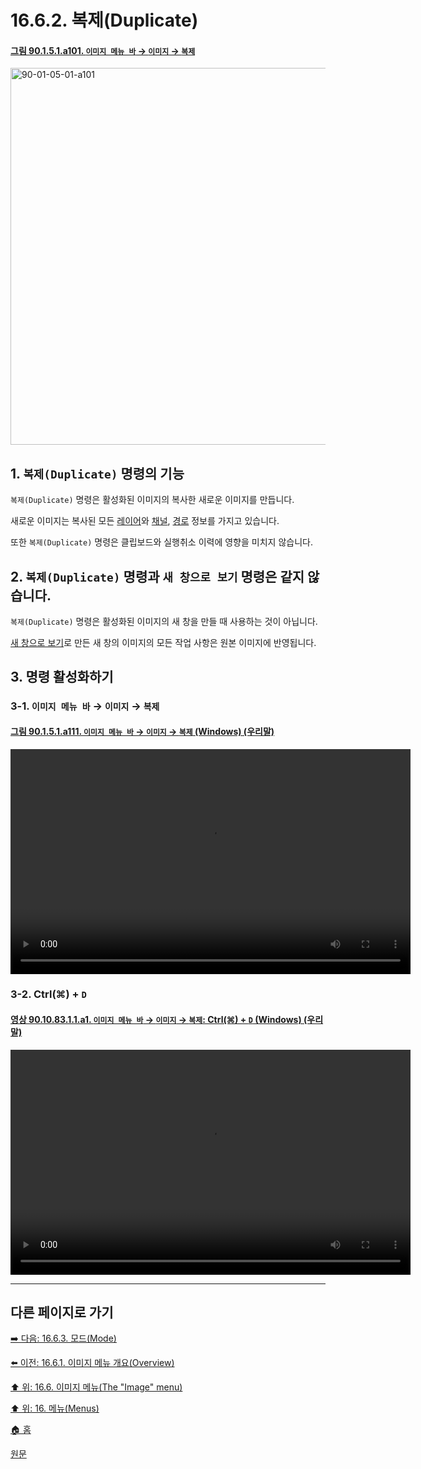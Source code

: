 # 16.6.2. 복제(Duplicate)

<a id="90-01-05-01-a101"></a>

#### [그림 90.1.5.1.a101. `이미지 메뉴 바` → `이미지` → `복제`](./90-01-05-01-duplicate.md#90-01-05-01-a101)
<img width="977" height="603" alt="90-01-05-01-a101" src="https://github.com/user-attachments/assets/18d73dfe-e506-49ef-b601-19dfcfd52b7b" />

<a id="16-06-02-s1"></a>

## 1. `복제(Duplicate)` 명령의 기능
`복제(Duplicate)` 명령은 활성화된 이미지의 복사한 새로운 이미지를 만듭니다.

새로운 이미지는 복사된 모든 [레이어](./19-glossaryx-layer.md)와 [채널](./19-glossaryx-channel.md), [경로](./19-glossaryx-path.md) 정보를 가지고 있습니다.

또한 `복제(Duplicate)` 명령은 클립보드와 실행취소 이력에 영향을 미치지 않습니다.

<a id="16-06-02-s2"></a>

## 2. `복제(Duplicate)` 명령과 `새 창으로 보기` 명령은 같지 않습니다.
`복제(Duplicate)` 명령은 활성화된 이미지의 새 창을 만들 때 사용하는 것이 아닙니다.

[새 창으로 보기](./16-05-02-00-new-view.md)로 만든 새 창의 이미지의 모든 작업 사항은 원본 이미지에 반영됩니다.

<a id="16-06-02-s3"></a>

## 3. 명령 활성화하기

<a id="16-06-02-s3-01"></a>

### 3-1. `이미지 메뉴 바` → `이미지` → `복제`

<a id="90-01-05-01-a111"></a>

#### [그림 90.1.5.1.a111. `이미지 메뉴 바` → `이미지` → `복제` (Windows) (우리말)](./90-01-05-01-duplicate.md#90-01-05-01-a111)
<video controls="controls" width="640" height="360" src="https://github.com/user-attachments/assets/331e20c2-d160-4042-8618-fedd87c1566a"></video>

<a id="16-06-02-s3-02"></a>

### 3-2. Ctrl(⌘) + `D`

<a id="90-10-83-01-01-a1"></a>

#### [영상 90.10.83.1.1.a1. `이미지 메뉴 바` → `이미지` → `복제`: Ctrl(⌘) + `D` (Windows) (우리말)](./90-10-83-01-01-ctrl_d.md#90-10-83-01-01-a1)
<video controls="controls" width="640" height="360" src="https://github.com/user-attachments/assets/25165e26-2397-40d1-87c8-b258f0aeaabf"></video>

***

## 다른 페이지로 가기

[➡️ 다음: 16.6.3. 모드(Mode)](./16-06-03-mode.md)

[⬅️ 이전: 16.6.1. 이미지 메뉴 개요(Overview)](./16-06-01-overview.md)

[⬆️ 위: 16.6. 이미지 메뉴(The "Image" menu)](./16-06-00-the-image-menu.md)

[⬆️ 위: 16. 메뉴(Menus)](./16-00-menus.md)

[🏠 홈](./00-home.md)

[원문](https://docs.gimp.org/2.10/ko/gimp-image-duplicate.html)